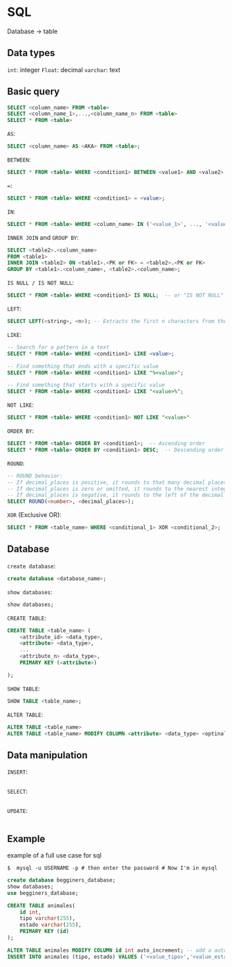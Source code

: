 # SQL



Database -> table

## Data types
`int`: integer
`Float`: decimal
`varchar`: text

## Basic query
```sql
SELECT <column_name> FROM <table>
SELECT <column_name_1>,...,<column_name_n> FROM <table>
SELECT * FROM <table>
```
`AS`:

```sql
SELECT <column_name> AS <AKA> FROM <table>;
```

`BETWEEN`:

```sql
SELECT * FROM <table> WHERE <condition1> BETWEEN <value1> AND <value2>;
```

`=`:

```sql
SELECT * FROM <table> WHERE <condition1> = <value>;
```

`IN`:

```sql
SELECT * FROM <table> WHERE <column_name> IN ('<value_1>', ..., '<value_n>');
```

`INNER JOIN` and `GROUP BY`:

```sql
SELECT <table2>.<column_name> 
FROM <table1> 
INNER JOIN <table2> ON <table1>.<PK or FK> = <table2>.<PK or FK> 
GROUP BY <table1>.<column_name>, <table2>.<column_name>;
```

`IS NULL / IS NOT NULL`:

```sql
SELECT * FROM <table> WHERE <condition1> IS NULL;  -- or "IS NOT NULL"
```

`LEFT`:

```sql
SELECT LEFT(<string>, <n>); -- Extracts the first n characters from the string
```

`LIKE`:

```sql
-- Search for a pattern in a text
SELECT * FROM <table> WHERE <condition1> LIKE <value>;

-- Find something that ends with a specific value
SELECT * FROM <table> WHERE <condition1> LIKE "%<value>";

-- Find something that starts with a specific value
SELECT * FROM <table> WHERE <condition1> LIKE "<value>%";
```

`NOT LIKE`:

```sql
SELECT * FROM <table> WHERE <condition1> NOT LIKE "<value>"
```

`ORDER BY`:

```sql
SELECT * FROM <table> ORDER BY <condition1>;  -- Ascending order
SELECT * FROM <table> ORDER BY <condition1> DESC;  -- Descending order
```

`ROUND`:

```sql
-- ROUND behavior:
-- If decimal_places is positive, it rounds to that many decimal places.
-- If decimal_places is zero or omitted, it rounds to the nearest integer.
-- If decimal_places is negative, it rounds to the left of the decimal point (to the nearest 10, 100, etc.).
SELECT ROUND(<number>, <decimal_places>);
```

`XOR` (Exclusive OR):

```sql
SELECT * FROM <table_name> WHERE <conditional_1> XOR <conditional_2>;
```

## Database

`create database`:

```sql
create database <database_name>;
```

`show databases`:

```sql
show databases;
```

`CREATE TABLE`:

```sql
CREATE TABLE <table_name> (
	<attribute_id> <data_type>,
	<attribute> <data_type>,
	...
	<attribute_n> <data_type>,
	PRIMARY KEY (<attribute>)

);
```

`SHOW TABLE`:

```sql
SHOW TABLE <table_name>;
```

`ALTER TABLE`:

```sql
ALTER TABLE <table_name>
ALTER TABLE <table_name> MODIFY COLUMN <attribute> <data_type> <optinal>;
```
## Data manipulation

`INSERT`:

```sql
```

`SELECT`:

```sql
```

`UPDATE`:

```sql
```

## Example
example of a full use case for sql

```console
$  mysql -u USERNAME -p # then enter the password # Now I'm in mysql
```
```sql
create database begginers_database;
show databases;
use begginers_database;

CREATE TABLE animales(
	id int,
	tipo varchar(255),
	estado varchar(255),
	PRIMARY KEY (id)
);

ALTER TABLE animales MODIFY COLUMN id int auto_increment; -- add a auto increment to id
INSERT INTO animales (tipo, estado) VALUES ('<value_tipo>','<value_estado>');
